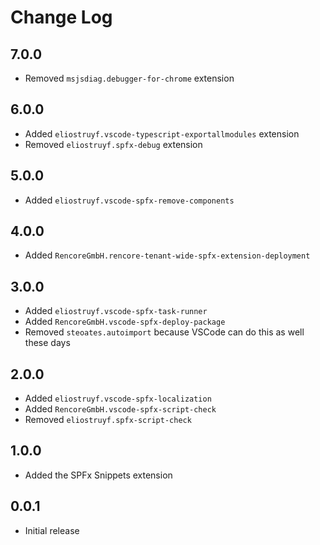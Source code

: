 # Change Log

## 7.0.0

- Removed `msjsdiag.debugger-for-chrome` extension

## 6.0.0

- Added `eliostruyf.vscode-typescript-exportallmodules` extension
- Removed `eliostruyf.spfx-debug` extension

## 5.0.0

- Added `eliostruyf.vscode-spfx-remove-components`

## 4.0.0

- Added `RencoreGmbH.rencore-tenant-wide-spfx-extension-deployment`

## 3.0.0

- Added `eliostruyf.vscode-spfx-task-runner`
- Added `RencoreGmbH.vscode-spfx-deploy-package`
- Removed `steoates.autoimport` because VSCode can do this as well these days

## 2.0.0
- Added `eliostruyf.vscode-spfx-localization`
- Added `RencoreGmbH.vscode-spfx-script-check`
- Removed `eliostruyf.spfx-script-check`

## 1.0.0
- Added the SPFx Snippets extension

## 0.0.1
- Initial release
